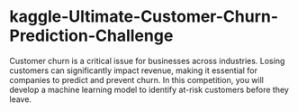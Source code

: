 # kaggle-Ultimate-Customer-Churn-Prediction-Challenge
Customer churn is a critical issue for businesses across industries. Losing customers can significantly impact revenue, making it essential for companies to predict and prevent churn. In this competition, you will develop a machine learning model to identify at-risk customers before they leave.
